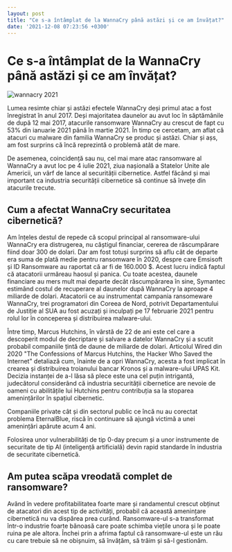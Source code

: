 ```yaml
---
layout: post
title: "Ce s-a întâmplat de la WannaCry până astăzi și ce am învățat?"
date: '2021-12-08 07:23:56 +0300'
---
```


Ce s-a întâmplat de la WannaCry până astăzi și ce am învățat?
=============================================================

![wannacry 2021](https://securitypatch.ro/wp-content/uploads/2021/12/wncry-696x406.jpg "wncry")

Lumea resimte chiar și astăzi efectele WannaCry deși primul atac a fost înregistrat în anul 2017. Deși majoritatea daunelor au avut loc în săptămânile de după 12 mai 2017, atacurile ransomware WannaCry au crescut de fapt cu 53% din ianuarie 2021 până în martie 2021. În timp ce cercetam, am aflat că atacuri cu malware din familia WannaCry se produc și astăzi. Chiar și așs, am fost surprins că încă reprezintă o problemă atât de mare.

De asemenea, coincidență sau nu, cel mai mare atac ransomware al WannaCry a avut loc pe 4 iulie 2021, ziua nașională a Statelor Unite ale Americii, un vârf de lance al securității cibernetice. Astfel făcând și mai important ca industria securității cibernetice să continue să învețe din atacurile trecute.

**Cum a afectat WannaCry securitatea cibernetică?**
---------------------------------------------------

Am înțeles destul de repede că scopul principal al ransomware-ului WannaCry era distrugerea, nu câștigul financiar, cererea de răscumpărare fiind doar 300 de dolari. Dar am fost totuși surprins să aflu cât de departe era suma de plată medie pentru ransomware în 2020, despre care Emsisoft și ID Ransomware au raportat că ar fi de 160.000 $. Acest lucru indică faptul că atacatorii urmăreau haosul și panica. Cu toate acestea, daunele financiare au mers mult mai departe decât răscumpărarea în sine, Symantec estimând costul de recuperare al daunelor după WannaCry la aproape 4 miliarde de dolari. Atacatorii ce au instrumentat campania ransomeware WannaCry, trei programatori din Coreea de Nord, potrivit Departamentului de Justiție al SUA au fost acuzați și inculpați pe 17 februarie 2021 pentru rolul lor în conceperea și distribuirea malware-ului.

Între timp, Marcus Hutchins, în vârstă de 22 de ani este cel care a descoperit modul de decriptare și salvare a datelor WannaCry și a scutit probabil companiile țintă de daune de miliarde de dolari. Articolul Wired din 2020 "The Confessions of Marcus Hutchins, the Hacker Who Saved the Internet" detaliază cum, înainte de a opri WannaCry, acesta a fost implicat în crearea și distribuirea troianului bancar Kronos și a malware-ului UPAS Kit. Decizia instanței de a-l lăsa să plece este una cel puțin intrigantă, judecătorul considerând că industria securității cibernetice are nevoie de oameni cu abilitățile lui Hutchins pentru contribuția sa la stoparea amenințărilor în spațiul cibernetic.

Companiile private cât și din sectorul public ce încă nu au corectat problema EternalBlue, riscă în continuare să ajungă victimă a unei amenințări apărute acum 4 ani.

Folosirea unor vulnerabilități de tip 0-day precum și a unor instrumente de securitate de tip AI (inteligență artificială) devin rapid standarde în industria de securitate cibernetică.

**Am putea scăpa vreodată complet de ransomware?**
--------------------------------------------------

Avănd în vedere profitabilitatea foarte mare și randamentul crescut obținut de atacatori din acest tip de activități, probabil că această amenințare cibernetică nu va dispărea prea curând. Ransomware-ul s-a transformat într-o industrie foarte bănoasă care poate schimba viețile unora și le poate ruina pe ale altora. Închei prin a afrima faptul că ransomware-ul este un rău cu care trebuie să ne obișnuim, să învățăm, să trăim și să-l gestionăm.

